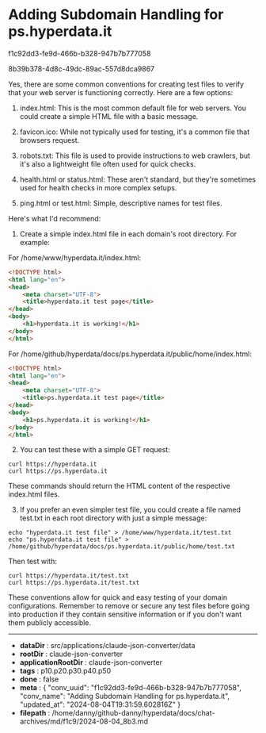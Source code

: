 # Adding Subdomain Handling for ps.hyperdata.it

f1c92dd3-fe9d-466b-b328-947b7b777058

8b39b378-4d8c-49dc-89ac-557d8dca9867

 Yes, there are some common conventions for creating test files to verify that your web server is functioning correctly. Here are a few options:

1. index.html: This is the most common default file for web servers. You could create a simple HTML file with a basic message.

2. favicon.ico: While not typically used for testing, it's a common file that browsers request.

3. robots.txt: This file is used to provide instructions to web crawlers, but it's also a lightweight file often used for quick checks.

4. health.html or status.html: These aren't standard, but they're sometimes used for health checks in more complex setups.

5. ping.html or test.html: Simple, descriptive names for test files.

Here's what I'd recommend:

1. Create a simple index.html file in each domain's root directory. For example:

For /home/www/hyperdata.it/index.html:
```html
<!DOCTYPE html>
<html lang="en">
<head>
    <meta charset="UTF-8">
    <title>hyperdata.it test page</title>
</head>
<body>
    <h1>hyperdata.it is working!</h1>
</body>
</html>
```

For /home/github/hyperdata/docs/ps.hyperdata.it/public/home/index.html:
```html
<!DOCTYPE html>
<html lang="en">
<head>
    <meta charset="UTF-8">
    <title>ps.hyperdata.it test page</title>
</head>
<body>
    <h1>ps.hyperdata.it is working!</h1>
</body>
</html>
```

2. You can test these with a simple GET request:

```
curl https://hyperdata.it
curl https://ps.hyperdata.it
```

These commands should return the HTML content of the respective index.html files.

3. If you prefer an even simpler test file, you could create a file named test.txt in each root directory with just a simple message:

```
echo "hyperdata.it test file" > /home/www/hyperdata.it/test.txt
echo "ps.hyperdata.it test file" > /home/github/hyperdata/docs/ps.hyperdata.it/public/home/test.txt
```

Then test with:

```
curl https://hyperdata.it/test.txt
curl https://ps.hyperdata.it/test.txt
```

These conventions allow for quick and easy testing of your domain configurations. Remember to remove or secure any test files before going into production if they contain sensitive information or if you don't want them publicly accessible.

---

* **dataDir** : src/applications/claude-json-converter/data
* **rootDir** : claude-json-converter
* **applicationRootDir** : claude-json-converter
* **tags** : p10.p20.p30.p40.p50
* **done** : false
* **meta** : {
  "conv_uuid": "f1c92dd3-fe9d-466b-b328-947b7b777058",
  "conv_name": "Adding Subdomain Handling for ps.hyperdata.it",
  "updated_at": "2024-08-04T19:31:59.602816Z"
}
* **filepath** : /home/danny/github-danny/hyperdata/docs/chat-archives/md/f1c9/2024-08-04_8b3.md